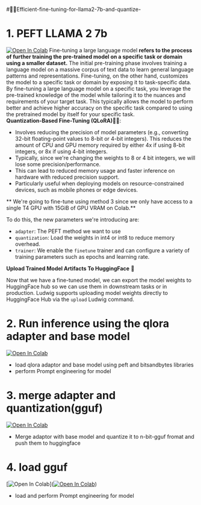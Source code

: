 #🚀🚀Efficient-fine-tuning-for-llama2-7b-and-quantize-

# 1. **PEFT LLAMA 2 7b**
[![Open In Colab](https://colab.research.google.com/assets/colab-badge.svg)]([https://github.com/elkhayyat17/Mistral7b_pdf_chatting/blob/main/Chat_with_papers_Mistral_7b.ipynb](https://github.com/elkhayyat17/Efficient-fine-tuning-for-llama2-7b-and-quantize/blob/main/1-PEFT-Llama2-7b%20on%20a%20Single%20GPU.ipynb))
Fine-tuning a large language model **refers to the process of further training the pre-trained model on a specific task or domain using a smaller dataset.** The initial pre-training phase involves training a language model on a massive corpus of text data to learn general language patterns and representations. Fine-tuning, on the other hand, customizes the model to a specific task or domain by exposing it to task-specific data. By fine-tuning a large language model on a specific task, you leverage the pre-trained knowledge of the model while tailoring it to the nuances and requirements of your target task. This typically allows the model to perform better and achieve higher accuracy on the specific task compared to using the pretrained model by itself for your specific task.<br>
**Quantization-Based Fine-Tuning (QLoRA)🦾🦾**:

- Involves reducing the precision of model parameters (e.g., converting 32-bit floating-point values to 8-bit or 4-bit integers). This reduces the amount of CPU and GPU memory required by either 4x if using 8-bit integers, or 8x if using 4-bit integers.
- Typically, since we're changing the weights to 8 or 4 bit integers, we will lose some precision/performance.
- This can lead to reduced memory usage and faster inference on hardware with reduced precision support.
- Particularly useful when deploying models on resource-constrained devices, such as mobile phones or edge devices.<br>


** We're going to fine-tune using method 3 since we only have access to a single T4 GPU with 15GiB of GPU VRAM on Colab.** <br>


To do this, the new parameters we're introducing are:

- `adapter`: The PEFT method we want to use
- `quantization`: Load the weights in int4 or int8 to reduce memory overhead.
- `trainer`: We enable the `finetune` trainer and can configure a variety of training parameters such as epochs and learning rate.<br>

**Upload Trained Model Artifacts To HuggingFace** 🤗

Now that we have a fine-tuned model, we can export the model weights to HuggingFace hub so we can use them in downstream tasks or in production. Ludwig supports uploading model weights directly to HuggingFace Hub via the `upload` Ludwig command.<br>


# 2. **Run inference using the qlora adapter and base model**
[![Open In Colab](https://colab.research.google.com/assets/colab-badge.svg)]([https://github.com/elkhayyat17/Mistral7b_pdf_chatting/blob/main/Chat_with_papers_Mistral_7b.ipynb](https://github.com/elkhayyat17/Efficient-fine-tuning-for-llama2-7b-and-quantize/blob/main/2-load-peft-adapter.ipynb))
- load qlora adaptor and base model using peft and bitsandbytes libraries
- perform Prompt engineering for model 

# 3. **merge adapter and quantization(gguf)**
[![Open In Colab](https://colab.research.google.com/assets/colab-badge.svg)](https://github.com/elkhayyat17/Efficient-fine-tuning-for-llama2-7b-and-quantize/blob/main/3-merge%20adapter%20and%20quantization(gguf).ipynb)
- Merge adaptor with base model and quantize it to n-bit-gguf fromat and push them to huggingface

# 4. **load gguf**
[![Open In Colab](https://colab.research.google.com/assets/colab-badge.svg)]([![Open In Colab](https://colab.research.google.com/assets/colab-badge.svg)](https://github.com/elkhayyat17/Mistral7b_pdf_chatting/blob/main/Chat_with_papers_Mistral_7b.ipynb))
- load and perform Prompt engineering for model 

  

